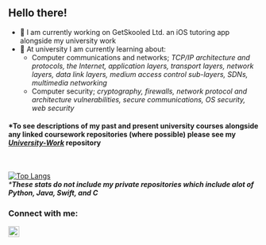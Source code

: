 ## Hello there!

- 🔭 I am currently working on GetSkooled Ltd. an iOS tutoring app alongside my university work
- 🌱 At university I am currently learning about:
  - Computer communications and networks; <em>TCP/IP architecture and protocols, the Internet, application layers, transport layers, network layers, data link layers, medium access control sub-layers, SDNs, multimedia networking</em>
  - Computer security; <em>cryptography, firewalls, network protocol and architecture vulnerabilities, secure communications, OS security, web security</em>

#### *To see descriptions of my past and present university courses alongside any linked coursework repositories (where possible) please see my <em>[University-Work](https://github.com/hwixley/University-Work)</em> repository
<br>

[![Top Langs](https://github-readme-stats.vercel.app/api/top-langs/?username=hwixley&layout=compact&langs_count=4)](https://github.com/anuraghazra/github-readme-stats)
<br/>
<em>***These stats do not include my private repositories which include alot of Python, Java, Swift, and C**</em>
<br>

### Connect with me:
[<img align="left" width="22px" src="https://cdns.iconmonstr.com/wp-content/assets/preview/2012/240/iconmonstr-linkedin-2.png" />][linkedin]

[linkedin]: https://www.linkedin.com/in/harry-wixley/
